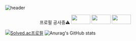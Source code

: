 <!--
**khj923265/khj923265** is a ✨ _special_ ✨ repository because its `README.md` (this file) appears on your GitHub profile.

Here are some ideas to get you started:

- 🔭 I’m currently working on ...
- 🌱 I’m currently learning ...
- 👯 I’m looking to collaborate on ...
- 🤔 I’m looking for help with ...
- 💬 Ask me about ...
- 📫 How to reach me: ...
- 😄 Pronouns: ...
- ⚡ Fun fact: ...
-->
![header](https://capsule-render.vercel.app/api?type=waving&color=auto&height=300&section=header&text=Hyungjun%Kim&fontSize=90)
<div align="center">
  프로필 공사중⚠️  
  <img width="60" height="30" src="https://img.shields.io/badge/html5-%23E34F26.svg?style=for-the-badge&logo=html5&logoColor=white">
  <img width="60" height="30" src="https://img.shields.io/badge/java-%23ED8B00.svg?style=for-the-badge&logo=java&logoColor=white">
  <img width="60" height="30" src="https://img.shields.io/badge/vuejs-%2335495e.svg?style=for-the-badge&logo=vuedotjs&logoColor=%234FC08D">
</div>

  [![Solved.ac프로필](http://mazassumnida.wtf/api/v2/generate_badge?boj=khj3265)](https://solved.ac/khj3265)
  ![Anurag's GitHub stats](https://github-readme-stats.vercel.app/api?username=khj923265&show_icons=true&theme=radical)


